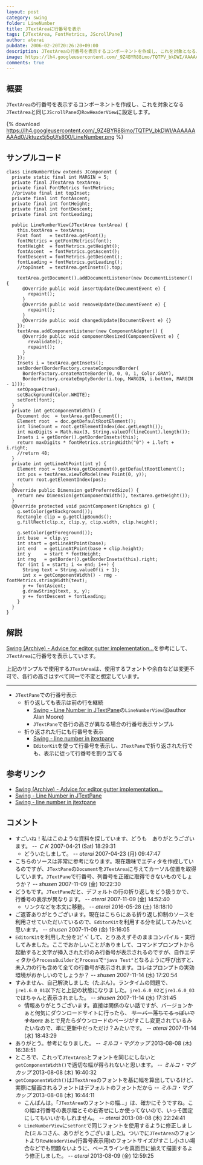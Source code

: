 ```yaml
---
layout: post
category: swing
folder: LineNumber
title: JTextAreaに行番号を表示
tags: [JTextArea, FontMetrics, JScrollPane]
author: aterai
pubdate: 2006-02-20T20:26:20+09:00
description: JTextAreaの行番号を表示するコンポーネントを作成し、これを対象となるJTextAreaと同じJScrollPaneのRowHeaderViewに設定します。
image: https://lh4.googleusercontent.com/_9Z4BYR88imo/TQTPV_bkDWI/AAAAAAAAAd0/Jktuzx5j5gU/s800/LineNumber.png
comments: true
---
```

## 概要
`JTextArea`の行番号を表示するコンポーネントを作成し、これを対象となる`JTextArea`と同じ`JScrollPane`の`RowHeaderView`に設定します。

{% download https://lh4.googleusercontent.com/_9Z4BYR88imo/TQTPV_bkDWI/AAAAAAAAAd0/Jktuzx5j5gU/s800/LineNumber.png %}

## サンプルコード
<pre class="prettyprint"><code>class LineNumberView extends JComponent {
  private static final int MARGIN = 5;
  private final JTextArea textArea;
  private final FontMetrics fontMetrics;
  //private final int topInset;
  private final int fontAscent;
  private final int fontHeight;
  private final int fontDescent;
  private final int fontLeading;

  public LineNumberView(JTextArea textArea) {
    this.textArea = textArea;
    Font font   = textArea.getFont();
    fontMetrics = getFontMetrics(font);
    fontHeight  = fontMetrics.getHeight();
    fontAscent  = fontMetrics.getAscent();
    fontDescent = fontMetrics.getDescent();
    fontLeading = fontMetrics.getLeading();
    //topInset  = textArea.getInsets().top;

    textArea.getDocument().addDocumentListener(new DocumentListener() {
      @Override public void insertUpdate(DocumentEvent e) {
        repaint();
      }
      @Override public void removeUpdate(DocumentEvent e) {
        repaint();
      }
      @Override public void changedUpdate(DocumentEvent e) {}
    });
    textArea.addComponentListener(new ComponentAdapter() {
      @Override public void componentResized(ComponentEvent e) {
        revalidate();
        repaint();
      }
    });
    Insets i = textArea.getInsets();
    setBorder(BorderFactory.createCompoundBorder(
      BorderFactory.createMatteBorder(0, 0, 0, 1, Color.GRAY),
      BorderFactory.createEmptyBorder(i.top, MARGIN, i.bottom, MARGIN - 1)));
    setOpaque(true);
    setBackground(Color.WHITE);
    setFont(font);
  }
  private int getComponentWidth() {
    Document doc  = textArea.getDocument();
    Element root  = doc.getDefaultRootElement();
    int lineCount = root.getElementIndex(doc.getLength());
    int maxDigits = Math.max(3, String.valueOf(lineCount).length());
    Insets i = getBorder().getBorderInsets(this);
    return maxDigits * fontMetrics.stringWidth("0") + i.left + i.right;
    //return 48;
  }
  private int getLineAtPoint(int y) {
    Element root = textArea.getDocument().getDefaultRootElement();
    int pos = textArea.viewToModel(new Point(0, y));
    return root.getElementIndex(pos);
  }
  @Override public Dimension getPreferredSize() {
    return new Dimension(getComponentWidth(), textArea.getHeight());
  }
  @Override protected void paintComponent(Graphics g) {
    g.setColor(getBackground());
    Rectangle clip = g.getClipBounds();
    g.fillRect(clip.x, clip.y, clip.width, clip.height);

    g.setColor(getForeground());
    int base  = clip.y;
    int start = getLineAtPoint(base);
    int end   = getLineAtPoint(base + clip.height);
    int y     = start * fontHeight;
    int rmg   = getBorder().getBorderInsets(this).right;
    for (int i = start; i &lt;= end; i++) {
      String text = String.valueOf(i + 1);
      int x = getComponentWidth() - rmg - fontMetrics.stringWidth(text);
      y += fontAscent;
      g.drawString(text, x, y);
      y += fontDescent + fontLeading;
    }
  }
}
</code></pre>

## 解説
[Swing (Archive) - Advice for editor gutter implementation...](https://community.oracle.com/thread/1479759)を参考にして、`JTextArea`に行番号を表示しています。

上記のサンプルで使用する`JTextArea`は、使用するフォントや余白などは変更不可で、各行の高さはすべて同一で不変と想定しています。

- - - -
- `JTextPane`での行番号表示
    - 折り返しても表示は前の行を継続
        - [Swing - Line Number in JTextPane](https://community.oracle.com/thread/1369109)の`LineNumberView`(@author Alan Moore)
        - `JTextPane`で各行の高さが異なる場合の行番号表示サンプル
    - 折り返された行にも行番号を表示
        - [Swing - line number in jtextpane](https://community.oracle.com/thread/1493292)
        - `EditorKit`を使って行番号を表示し、`JTextPane`で折り返された行でも、表示に従って行番号を割り当てる

<!-- dummy comment line for breaking list -->

## 参考リンク
- [Swing (Archive) - Advice for editor gutter implementation...](https://community.oracle.com/thread/1479759)
- [Swing - Line Number in JTextPane](https://community.oracle.com/thread/1369109)
- [Swing - line number in jtextpane](https://community.oracle.com/thread/1493292)

<!-- dummy comment line for breaking list -->

## コメント
- すごいね！私はこのような資料を探しています、どうも　ありがとうございます。 -- *ＣＫ* 2007-04-21 (Sat) 18:29:31
    - どういたしまして。 -- *aterai* 2007-04-23 (月) 09:47:47
- こちらのソースは非常に参考になります。現在趣味でエディタを作成しているのですが、`JTextPane`の`Document`を`JTextArea`に与えてカーソル位置を取得しています。`JTextPane`で行番号、列番号を正確に取得できないものでしょうか？ -- *shusen* 2007-11-09 (金) 10:22:30
- どうもです。`JTextPane`だと、デフォルトの行の折り返しをどう扱うかで、行番号の表示が異なります。 -- *aterai* 2007-11-09 (金) 14:52:40
    - リンクなどを本文に移動。 -- *aterai* 2016-05-28 (土) 18:18:10
- ご返答ありがとうございます。現在はこちらにある折り返し抑制のソースを利用させていただいているので、`EditorKit`を利用する分を試してみたいと思います。 -- *shusen* 2007-11-09 (金) 19:16:05
- `EditorKit`を利用した分をｺﾋﾟﾍﾟして、とりあえずそのままコンパイル・実行してみました。ここでおかしいことがありまして、コマンドプロンプトから起動すると文字が挿入された行のみ行番号が表示されるのですが、自作エディタから`ProcessBuilder`と`Process`で`"java Test"`となるように呼び出すと、未入力の行も含めて全ての行番号が表示されます。コレはプロンプトの実効環境がおかしいのでしょうか？ -- *shusen* 2007-11-14 (水) 17:20:54
- すみません、自己解決しました（たぶん）。ランタイムの問題で、`jre1.6.0_01`以下だと上記の状態になりました。`jre1.6.0_02`と`jre1.6.0_03`ではちゃんと表示されました。 -- *shusen* 2007-11-14 (水) 17:31:45
    - 情報ありがとうございます。直接は関係のない話ですが、バージョンかぁと何気にダウンロードサイトに行ったら、 ~~サーバー落ちてるっぽいですねorz~~ あとで見たらダウンロードのページがすこし変更されているみたいなので、単に更新中だっただけ？みたいです。 -- *aterai* 2007-11-14 (水) 18:43:29
- ありがとう。参考になりました。 -- *ミルコ・マグカップ* 2013-08-08 (木) 16:38:51
- ところで、これって`JTextArea`とフォントを同じにしないと`getComponentWidth()`で適切な幅が得られないと思います。 -- *ミルコ・マグカップ* 2013-08-08 (木) 16:40:32
- `getComponentWidth()`は`JTextArea`のフォントを基に幅を算出しているけど、実際に描画されるフォントはデフォルトのフォントだから -- *ミルコ・マグカップ* 2013-08-08 (木) 16:44:11
    - こんばんは。「`JTextArea`のフォントの幅...」は、確かにそうですね。この幅は行番号の表示幅とその右寄せにしか使ってないので、いっそ固定にしてもいいかもしれません。 -- *aterai* 2013-08-08 (木) 22:24:41
    - `LineNumberView`に`setFont`で同じフォントを使用するように修正しました(ミルコさん、ありがとうございました)。ついでに`JTextArea`のフォントより`RowHeaderView`(行番号表示用)のフォントサイズがすこし小さい場合などでも問題ないように、ベースラインを真面目に揃えて描画するよう修正しました。 -- *aterai* 2013-08-09 (金) 12:59:25

<!-- dummy comment line for breaking list -->
